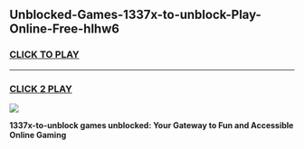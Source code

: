 
## Unblocked-Games-1337x-to-unblock-Play-Online-Free-hlhw6
<h3>
<a href="https://premium76.site?title=1337x-to-unblock&ref=26A">CLICK TO PLAY</a></h3>
<hr>

<h3>
<a href="https://premium76.site?title=1337x-to-unblock&ref=26A">CLICK 2 PLAY</a>
  
</h3>

<a href="https://premium76.site?title=1337x-to-unblock&ref=26A"><img src="https://clearcache.store/games.png"></a>


**1337x-to-unblock games unblocked: Your Gateway to Fun and Accessible Online Gaming**
